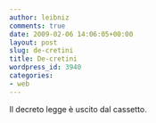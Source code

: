 ```yaml
---
author: leibniz
comments: true
date: 2009-02-06 14:06:05+00:00
layout: post
slug: de-cretini
title: De-cretini
wordpress_id: 3940
categories:
- web
---
```


Il decreto legge è uscito dal cassetto.
